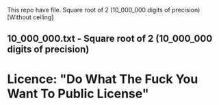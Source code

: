 This repo have file. Square root of 2 (10_000_000  digits of precision) [Without ceiling]

## 10_000_000.txt - Square root of 2 (10_000_000  digits of precision)

# Licence: "Do What The Fuck You Want To Public License"

